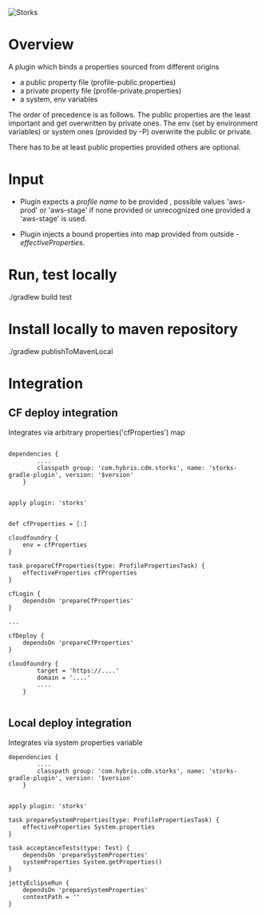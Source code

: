 ![Storks](https://stash.hybris.com/projects/CI/repos/cdm-commons/browse/storks.png?raw)

# Overview
A plugin which binds a properties sourced from different origins
* a public property file (profile-public.properties)
* a private property file (profile-private.properties)
* a system, env variables

The order of precedence is as follows.
The public properties are the least important and get overwritten by private ones.
The env (set by environment variables) or system ones (provided by -P) overwrite the public or private.

There has to be at least public properties provided others are optional.

# Input 
* Plugin expects a _profile name_ to be provided , possible values 'aws-prod' or 'aws-stage' if none provided or
unrecognized one provided a 'aws-stage' is used.

* Plugin injects a bound properties into map provided from outside - _effectiveProperties_.

# Run, test locally

./gradlew build test

# Install locally to maven repository

./gradlew publishToMavenLocal

# Integration

## CF deploy integration

Integrates via arbitrary properties('cfProperties') map

```

dependencies {
		....
		classpath group: 'com.hybris.cdm.storks', name: 'storks-gradle-plugin', version: '$version'
	}
	
	
apply plugin: 'storks'


def cfProperties = [:]

cloudfoundry {
	env = cfProperties
}

task prepareCfProperties(type: ProfilePropertiesTask) {
	effectiveProperties cfProperties
}

cfLogin {
	dependsOn 'prepareCfProperties'
}

...

cfDeploy {
	dependsOn 'prepareCfProperties'
}

cloudfoundry {
		target = 'https://....'
		domain = '....'
		....
	}


```

## Local deploy integration

Integrates via system properties variable


```
dependencies {
		....
		classpath group: 'com.hybris.cdm.storks', name: 'storks-gradle-plugin', version: '$version'
	}
	
	
apply plugin: 'storks'

task prepareSystemProperties(type: ProfilePropertiesTask) {
	effectiveProperties System.properties
}

task acceptanceTests(type: Test) {
	dependsOn 'prepareSystemProperties'
	systemProperties System.getProperties()
}

jettyEclipseRun {
	dependsOn 'prepareSystemProperties'
	contextPath = ''
}


```